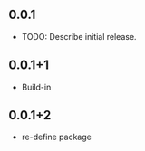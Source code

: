 ## 0.0.1

* TODO: Describe initial release.

## 0.0.1+1

* Build-in

## 0.0.1+2

* re-define package